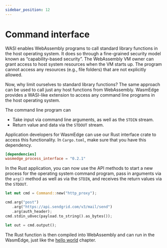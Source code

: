 ```yaml
---
sidebar_position: 12
---
```


# Command interface

WASI enables WebAssembly programs to call standard library functions in the host operating system. It does so through a fine-grained security model known as “capability-based security”. The WebAssembly VM owner can grant access to host system resources when the VM starts up. The program cannot access any resources (e.g., file folders) that are not explicitly allowed.

Now, why limit ourselves to standard library functions? The same approach can be used to call just any host functions from WebAssembly. WasmEdge provides a WASI-like extension to access any command line programs in the host operating system.

The command line program can

- Take input via command line arguments, as well as the `STDIN` stream.
- Return value and data via the `STDOUT` stream.

Application developers for WasmEdge can use our Rust interface crate to access this functionality. In `Cargo.toml`, make sure that you have this dependency.

```toml
[dependencies]
wasmedge_process_interface = "0.2.1"
```

In the Rust application, you can now use the API methods to start a new process for the operating system command program, pass in arguments via the `arg()` method as well as via the `STDIN`, and receives the return values via the `STDOUT`.

```rust
let mut cmd = Command::new("http_proxy");

cmd.arg("post")
   .arg("https://api.sendgrid.com/v3/mail/send")
   .arg(auth_header);
cmd.stdin_u8vec(payload.to_string().as_bytes());

let out = cmd.output();
```

The Rust function is then compiled into WebAssembly and can run in the WasmEdge, just like the [hello world](hello_world.md) chapter.
